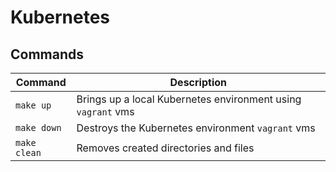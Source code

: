 # Kubernetes

## Commands

| Command         | Description                                                  |
|-----------------|--------------------------------------------------------------|
| `make up`       | Brings up a local Kubernetes environment using `vagrant` vms |
| `make down`     | Destroys the Kubernetes environment `vagrant` vms            |
| `make clean`    | Removes created directories and files                        |
